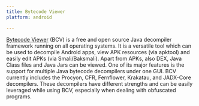 ```yaml
---
title: Bytecode Viewer
platform: android

---
```


[Bytecode Viewer](https://bytecodeviewer.com/ "Bytecode Viewer") (BCV) is a free and open source Java decompiler framework running on all operating systems. It is a versatile tool which can be used to decompile Android apps, view APK resources (via apktool) and easily edit APKs (via Smali/Baksmali). Apart from APKs, also DEX, Java Class files and Java Jars can be viewed. One of its major features is the support for multiple Java bytecode decompilers under one GUI. BCV currently includes the Procyon, CFR, Fernflower, Krakatau, and JADX-Core decompilers. These decompilers have different strengths and can be easily leveraged while using BCV, especially when dealing with obfuscated programs.